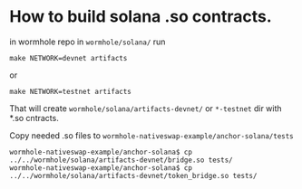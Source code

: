 # How to build solana .so contracts.

in wormhole repo in `wormhole/solana/` run

```
make NETWORK=devnet artifacts
```

or

```
make NETWORK=testnet artifacts
```

That will create `wormhole/solana/artifacts-devnet/` or `*-testnet` dir with \*.so cntracts.

Copy needed .so files to `wormhole-nativeswap-example/anchor-solana/tests`

```
wormhole-nativeswap-example/anchor-solana$ cp ../../wormhole/solana/artifacts-devnet/bridge.so tests/
wormhole-nativeswap-example/anchor-solana$ cp ../../wormhole/solana/artifacts-devnet/token_bridge.so tests/
```
